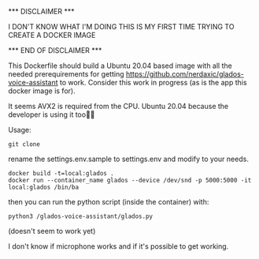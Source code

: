 *** DISCLAIMER ***

I DON'T KNOW WHAT I'M DOING
THIS IS MY FIRST TIME TRYING TO CREATE A DOCKER IMAGE

*** END OF DISCLAIMER ***

This Dockerfile should build a Ubuntu 20.04 based image with all the needed prerequirements for getting 
https://github.com/nerdaxic/glados-voice-assistant to work. Consider this work in progress (as is the app this docker image is for).

It seems AVX2 is required from the CPU. Ubuntu 20.04 because the developer is using it too🤷‍♂️

Usage:
```console 
git clone
``` 
rename the settings.env.sample to settings.env and modify to your needs.
```console 
docker build -t=local:glados .
docker run --container_name glados --device /dev/snd -p 5000:5000 -it local:glados /bin/ba
``` 

then you can run the python script (inside the container) with:
```console 
python3 /glados-voice-assistant/glados.py
```
(doesn't seem to work yet)

I don't know if microphone works and if it's possible to get working.
